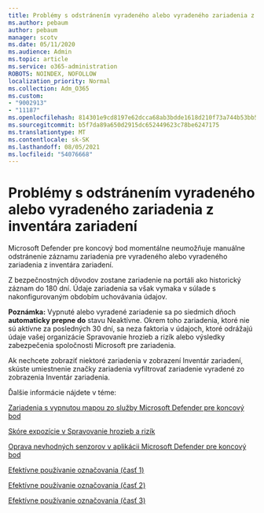 ```yaml
---
title: Problémy s odstránením vyradeného alebo vyradeného zariadenia z inventára zariadení
ms.author: pebaum
author: pebaum
manager: scotv
ms.date: 05/11/2020
ms.audience: Admin
ms.topic: article
ms.service: o365-administration
ROBOTS: NOINDEX, NOFOLLOW
localization_priority: Normal
ms.collection: Adm_O365
ms.custom:
- "9002913"
- "11187"
ms.openlocfilehash: 814301e9cd8197e62dcca68ab3bdde1618d210f73a744b53bb5af7b861eb02bf
ms.sourcegitcommit: b5f7da89a650d2915dc652449623c78be6247175
ms.translationtype: MT
ms.contentlocale: sk-SK
ms.lasthandoff: 08/05/2021
ms.locfileid: "54076668"
---
```

# <a name="issues-with-removing-an-offboarded-or-decommissioned-device-from-the-device-inventory"></a>Problémy s odstránením vyradeného alebo vyradeného zariadenia z inventára zariadení

Microsoft Defender pre koncový bod momentálne neumožňuje manuálne odstránenie záznamu zariadenia pre vyradeného alebo vyradeného zariadenia z inventára zariadení.

Z bezpečnostných dôvodov zostane zariadenie na portáli ako historický záznam do 180 dní. Údaje zariadenia sa však vymaka v súlade s nakonfigurovaným obdobím uchovávania údajov.

**Poznámka:** Vypnuté alebo vyradené zariadenie sa po siedmich dňoch **automaticky prepne do** stavu Neaktívne. Okrem toho zariadenia, ktoré nie sú aktívne za posledných 30 dní, sa neza faktoria v údajoch, ktoré odrážajú údaje vašej organizácie Spravovanie hrozieb a rizík alebo výsledky zabezpečenia spoločnosti Microsoft pre zariadenia.
 
Ak nechcete zobraziť niektoré zariadenia v zobrazení Inventár zariadení, skúste umiestnenie značky zariadenia vyfiltrovať zariadenie vyradené zo zobrazenia Inventár zariadenia.

Ďalšie informácie nájdete v téme:

[Zariadenia s vypnutou mapou zo služby Microsoft Defender pre koncový bod](/microsoft-365/security/defender-endpoint/offboard-machines.md)

[Skóre expozície v Spravovanie hrozieb a rizík](/microsoft-365/security/defender-endpoint/tvm-exposure-score.md)

[Oprava nevhodných senzorov v aplikácii Microsoft Defender pre koncový bod](/microsoft-365/security/defender-endpoint/fix-unhealthy-sensors#inactive-devices.md)

[Efektívne používanie označovania (časť 1)](https://techcommunity.microsoft.com/t5/microsoft-defender-for-endpoint/how-to-use-tagging-effectively-part-1/ba-p/1964058)

[Efektívne používanie označovania (časť 2)](https://techcommunity.microsoft.com/t5/microsoft-defender-for-endpoint/how-to-use-tagging-effectively-part-2/ba-p/1962008)

[Efektívne používanie označovania (časť 3)](https://techcommunity.microsoft.com/t5/microsoft-defender-for-endpoint/how-to-use-tagging-effectively-part-3/ba-p/1964073)




